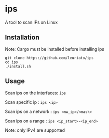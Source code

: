 # ips
A tool to scan IPs on Linux
## Installation
Note: Cargo must be installed before installing ips
```
git clone https://github.com/leuriato/ips
cd ips
./install.sh
```
## Usage
Scan ips on the interfaces: ```ips```

Scan specific ip : ```ips <ip>```

Scan ips on a network : ```ips <nw_ip>/<mask>```

Scan ips on a range : ```ips <ip_start>-<ip_end>```

Note: only IPv4 are supported
